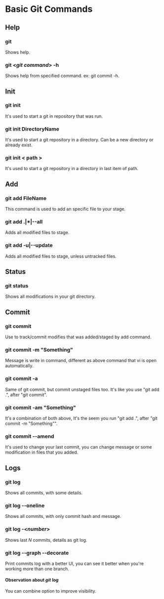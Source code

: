 # Basic Git Commands

## Help
### git
Shows help.

### git <_git command_> -h
Shows help from specified command. ex: git commit -h.

## Init
### git init
It's used to start a git in repository that was run.

### git init DirectoryName
It's used to start a git repository in a directory. Can be a new directory or already exist.

### git init < path >
It's used to start a git repository in a directory in last item of path.

## Add
### git add FileName
This command is used to add an specific file to your stage.

### git add .|*|--all
Adds all modified files to stage.

### git add -u|--update
Adds all modified files to stage, unless untracked files.

## Status
### git status
Shows all modifications in your git directory.

## Commit
### git commit
Use to track/commit modifies that was added/staged by add command.

### git commit -m "Something"
Message is write in command, different as above command that vi is open automatically.

### git commit -a
Same of git commit, but commit unstaged files too. It's like you use "git add .", after "git commit".

### git commit -am "Something"
It's a combination of both above, It's the seem you run "git add .", after "git commit -m "Something"".

### git commit --amend
It's used to change your last commit, you can change message or some modification in files that you added.

## Logs
### git log
Shows all commits, with some details.

### git log --oneline
Shows all commits, with only commit hash and message.

### git log -<_number_>
Shows last _N_ commits, details as git log.

### git log --graph --decorate
Print commits log with a better UI, you can see it better when you're working more than one branch.

#### Observation about _git log_
You can combine option to improve visibility.